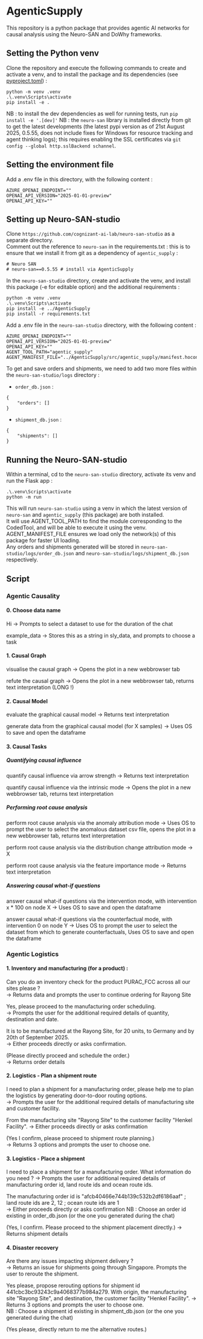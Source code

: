 # AgenticSupply

This repository is a python package that provides agentic AI networks for causal analysis using the Neuro-SAN and DoWhy frameworks.  

## Setting the Python venv

Clone the repository and execute the following commands to create and activate a venv, and to install the package and its dependencies (see [pyproject.toml](pyproject.toml)) :
```
python -m venv .venv
.\.venv\Scripts\activate
pip install -e .
```

NB : to install the dev dependencies as well for running tests, run ``pip install -e '.[dev]'``
NB : the ``neuro-san`` library is installed directly from git to get the latest developments (the latest pypi version as of 21st August 2025, 0.5.55, does not include fixes for Windows for resource tracking and agent thinking logs); this requires enabling the SSL certificates via ``git config --global http.sslBackend schannel``.  

## Setting the environment file
Add a .env file in this directory, with the following content :
```
AZURE_OPENAI_ENDPOINT=""
OPENAI_API_VERSION="2025-01-01-preview"
OPENAI_API_KEY=""
```

## Setting up Neuro-SAN-studio
Clone ``https://github.com/cognizant-ai-lab/neuro-san-studio`` as a separate directory.  
Comment out the reference to ``neuro-san`` in the requirements.txt : this is to ensure that we install it from git as a dependency of ``agentic_supply`` :
```
# Neuro SAN
# neuro-san==0.5.55 # install via AgenticSupply
``` 

In the ``neuro-san-studio`` directory, create and activate the venv, and install this package (-e for editable option) and the additional requirements :
```
python -m venv .venv
.\.venv\Scripts\activate
pip install -e ../AgenticSupply
pip install -r requirements.txt
```

Add a .env file in the ``neuro-san-studio`` directory, with the following content :
```
AZURE_OPENAI_ENDPOINT=""
OPENAI_API_VERSION="2025-01-01-preview"
OPENAI_API_KEY=""
AGENT_TOOL_PATH="agentic_supply" 
AGENT_MANIFEST_FILE="../AgenticSupply/src/agentic_supply/manifest.hocon"
```

To get and save orders and shipments, we need to add two more files within the ``neuro-san-studio/logs`` directory :
- ``order_db.json`` :
```
{
    "orders": []
}
```
- ``shipment_db.json`` :
```
{
    "shipments": []
}
```

## Running the Neuro-SAN-studio
Within a terminal, cd to the ``neuro-san-studio`` directory, activate its venv and run the Flask app :
```
.\.venv\Scripts\activate
python -m run
```
This will run ``neuro-san-studio`` using a venv in which the latest version of ``neuro-san`` and ``agentic_supply`` (this package) are both installed.  
It will use AGENT_TOOL_PATH to find the module corresponding to the CodedTool, and will be able to execute it using the venv.  
AGENT_MANIFEST_FILE ensures we load only the network(s) of this package for faster UI loading.  
Any orders and shipments generated will be stored in ``neuro-san-studio/logs/order_db.json`` and ``neuro-san-studio/logs/shipment_db.json`` respectively.  

## Script
### Agentic Causality
#### 0. Choose data name
Hi
-> Prompts to select a dataset to use for the duration of the chat

example_data
-> Stores this as a string in sly_data, and prompts to choose a task

#### 1. Causal Graph
visualise the causal graph
-> Opens the plot in a new webbrowser tab

refute the causal graph
-> Opens the plot in a new webbrowser tab, returns text interpretation (LONG !)

#### 2. Causal Model
evaluate the graphical causal model
-> Returns text interpretation

generate data from the graphical causal model (for X samples)
-> Uses OS to save and open the dataframe

#### 3. Causal Tasks
##### Quantifying causal influence
quantify causal influence via arrow strength
-> Returns text interpretation

quantify causal influence via the intrinsic mode
-> Opens the plot in a new webbrowser tab, returns text interpretation

##### Performing root cause analysis
perform root cause analysis via the anomaly attribution mode
-> Uses OS to prompt the user to select the anomalous dataset csv file, opens the plot in a new webbrowser tab, returns text interpretation

perform root cause analysis via the distribution change attribution mode
-> X

perform root cause analysis via the feature importance mode
-> Returns text interpretation

##### Answering causal what-if questions
answer causal what-if questions via the intervention mode, with intervention x * 100 on node X
-> Uses OS to save and open the dataframe

answer causal what-if questions via the counterfactual mode, with intervention 0 on node Y 
-> Uses OS to prompt the user to select the dataset from which to generate counterfactuals, Uses OS to save and open the dataframe


### Agentic Logistics
#### 1. Inventory and manufacturing (for a product) :
Can you do an inventory check for the product PURAC_FCC across all our sites please ?  
-> Returns data and prompts the user to continue ordering for Rayong Site  
  
Yes, please proceed to the manufacturing order scheduling.  
-> Prompts the user for the additional required details of quantity, destination and date.  

It is to be manufactured at the Rayong Site, for 20 units, to Germany and by 20th of September 2025.  
-> Either proceeds directly or asks confirmation.  
  
(Please directly proceed and schedule the order.)  
-> Returns order details  

#### 2. Logistics - Plan a shipment route
I need to plan a shipment for a manufacturing order, please help me to plan the logistics by generating door-to-door routing options.  
-> Prompts the user for the additional required details of manufacturing site and customer facility.  
  
From the manufacturing site "Rayong Site" to the customer facility "Henkel Facility".
-> Either proceeds directly or asks confirmation   

(Yes I confirm, please proceed to shipment route planning.)  
-> Returns 3 options and prompts the user to choose one.  

#### 3. Logistics - Place a shipment
I need to place a shipment for a manufacturing order. What information do you need ?
-> Prompts the user for additional required details of manufacturing order id, land route ids and ocean route ids.

The manufacturing order id is "afcb40466e744b139c532b2df6186aaf" ; land route ids are 2, 12 ; ocean route ids are 1  
-> Either proceeds directly or asks confirmation 
NB : Choose an order id existing in order_db.json (or the one you generated during the chat)   
  
(Yes, I confirm. Please proceed to the shipment placement directly.) 
-> Returns shipment details  

#### 4. Disaster recovery
Are there any issues impacting shipment delivery ?  
-> Returns an issue for shipments going through Singapore. Prompts the user to reroute the shipment.  
  
Yes please, propose rerouting options for shipment id 441cbc3bc93243c9a4068377b984a279. With origin, the manufacturing site "Rayong Site", and destination, the customer facility "Henkel Facility". 
-> Returns 3 options and prompts the user to choose one.  
NB : Choose a shipment id existing in shipment_db.json (or the one you generated during the chat) 

(Yes please, directly return to me the alternative routes.)
